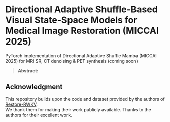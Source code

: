 # Directional Adaptive Shuffle-Based Visual State-Space Models for Medical Image Restoration (MICCAI 2025)
PyTorch implementation of Directional Adaptive Shuffle Mamba (MICCAI 2025) for MRI SR, CT denoising &amp; PET synthesis (coming soon)


> **Abstract:**

## Acknowledgment  
This repository builds upon the code and dataset provided by the authors of [Restore-RWKV](https://github.com/Yaziwel/Restore-RWKV).  
We thank them for making their work publicly available. Thanks to the authors for their excellent work.
